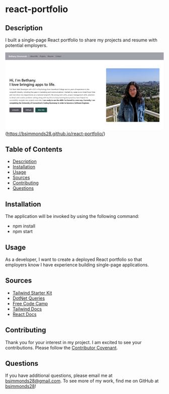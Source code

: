 # react-portfolio
## Description
I built a single-page React portfolio to share my projects and resume with potential employers. 

![Picture of the application](./public/demo-pic.png)(https://bsimmonds28.github.io/react-portfolio/)

## Table of Contents
- [Description](#description)
- [Installation](#installation)
- [Usage](#usage)
- [Sources](#sources)
- [Contributing](#contributing)
- [Questions](#questions)

## Installation
The application will be invoked by using the following command: 
- npm install
- npm start

## Usage
As a developer, I want to create a deployed React portfolio so that employers know I have experience building single-page applications.

## Sources
- [Tailwind Starter Kit](https://www.creative-tim.com/learning-lab/tailwind-starter-kit/documentation/react/modals/regular)
- [DotNet Queries](http://dotnetqueries.com/Article/162/how-to-display-pdf-in-bootstrap-modal-popup)
- [Free Code Camp](https://www.freecodecamp.org/news/build-portfolio-website-react/)
- [Tailwind Docs](https://tailwindcss.com/docs/installation)
- [React Docs](https://react.dev/learn)

## Contributing
Thank you for your interest in my project. I am excited to see your contributions. Please follow the [Contributor Covenant](https://www.contributor-covenant.org/).

## Questions
If you have additional questions, please email me at bsimmonds28@gmail.com.
To see more of my work, find me on GitHub at [bsimmonds28](https://github.com/bsimmonds28)!
